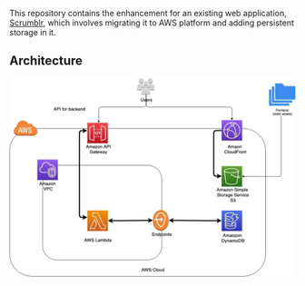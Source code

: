 This repository contains the enhancement for an existing web application, [Scrumblr](http://scrumblr.ca/), which involves migrating it to AWS platform and adding persistent storage in it.

## Architecture
![](architecture-diagram.jpeg)
